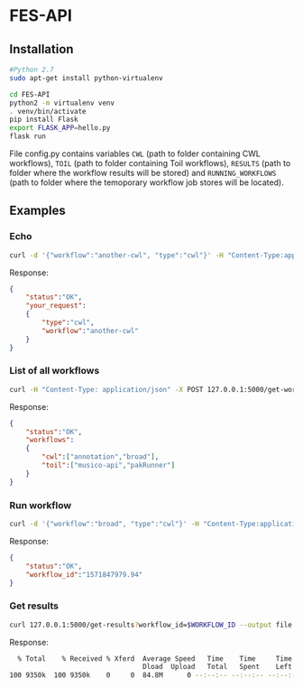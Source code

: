 # FES-API

## Installation

```bash
#Python 2.7
sudo apt-get install python-virtualenv
```

```bash
cd FES-API
python2 -m virtualenv venv
. venv/bin/activate
pip install Flask
export FLASK_APP=hello.py
flask run
```

File config.py contains variables `CWL` (path to folder containing CWL workflows), `TOIL` (path to folder containing Toil workflows), `RESULTS` (path to folder where the workflow results will be stored) and `RUNNING_WORKFLOWS` (path to folder where the temoporary workflow job stores will be located).



## Examples

### Echo

```bash
curl -d '{"workflow":"another-cwl", "type":"cwl"}' -H "Content-Type:application/json" -X POST 127.0.0.1:5000/echo
```

Response:

```json
{
    "status":"OK",
    "your_request":
    {
        "type":"cwl",
        "workflow":"another-cwl"
    }
}

```


### List of all workflows

```bash
curl -H "Content-Type: application/json" -X POST 127.0.0.1:5000/get-workflows
```

Response:

```json
{
    "status":"OK",
    "workflows":
    {
        "cwl":["annotation","broad"],
        "toil":["musico-api","pakRunner"]
    }
}

```

### Run workflow

```bash
curl -d '{"workflow":"broad", "type":"cwl"}' -H "Content-Type:application/json" -X POST 127.0.0.1:5000/run-workflow
```

Response:

```json
{
    "status":"OK",
    "workflow_id":"1571847979.94"
}

```

### Get results

```bash
curl 127.0.0.1:5000/get-results?workflow_id=$WORKFLOW_ID --output file.zip
```

Response:

```bash
  % Total    % Received % Xferd  Average Speed   Time    Time     Time  Current
                                 Dload  Upload   Total   Spent    Left  Speed
100 9350k  100 9350k    0     0  84.8M      0 --:--:-- --:--:-- --:--:-- 85.3M

```